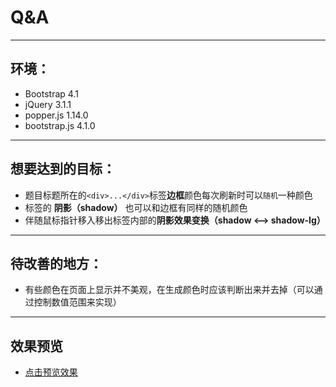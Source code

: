 # Q&A

---

## 环境：
+ Bootstrap 4.1
+ jQuery 3.1.1
+ popper.js 1.14.0
+ bootstrap.js 4.1.0

---

## 想要达到的目标：
+ 题目标题所在的`<div>...</div>`标签**边框**颜色每次刷新时可以`随机`一种颜色
+ 标签的 **阴影（shadow）** 也可以和边框有同样的随机颜色
+ 伴随鼠标指针移入移出标签内部的**阴影效果变换（shadow <--> shadow-lg）**

---

## 待改善的地方：
+ 有些颜色在页面上显示并不美观，在生成颜色时应该判断出来并去掉（可以通过控制数值范围来实现）

---

## 效果预览
+ [点击预览效果](http://https://noahigh.github.io/blog_index.html)


